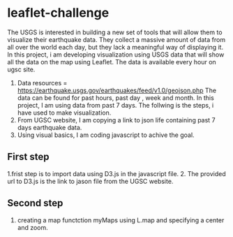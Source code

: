 # leaflet-challenge
The USGS is interested in building a new set of tools that will allow them to visualize their earthquake data. They collect a massive amount of data from all over the world each day, but they lack a meaningful way of displaying it. In this project, i am developing visualization using USGS data that will show all the data on the map using Leaflet.
The data is available every hour on ugsc site. 
 1. Data resources = https://earthquake.usgs.gov/earthquakes/feed/v1.0/geojson.php
The data can be found for past hours, past day , week and month. In this project, I am using data from past 7 days.
The follwing is the steps, i have used to make visualization.
 1.  From UGSC website, I am copying a link to json life containing past 7 days earthquake data. 
 2. Using visual basics, I am coding javascript to achive the goal.
  ## First step
  1.frist step is to import data using D3.js in the javascript file.
  2. The provided url to D3.js is the link to jason file from the UGSC website.
  ## Second step
  1. creating a map functction myMaps using L.map and specifying a center and zoom. 
 
